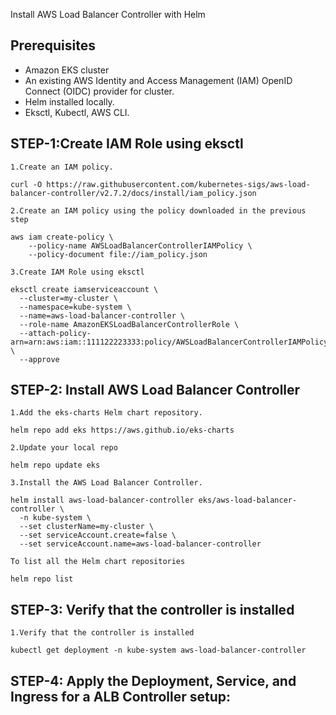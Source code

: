 Install AWS Load Balancer Controller with Helm

Prerequisites
---------------
* Amazon EKS cluster
* An existing AWS Identity and Access Management (IAM) OpenID Connect (OIDC) provider for cluster.
* Helm installed locally.
* Eksctl, Kubectl, AWS CLI.


STEP-1:Create IAM Role using eksctl
------------------------------------
`1.Create an IAM policy.`
```
curl -O https://raw.githubusercontent.com/kubernetes-sigs/aws-load-balancer-controller/v2.7.2/docs/install/iam_policy.json
```

`2.Create an IAM policy using the policy downloaded in the previous step`
```
aws iam create-policy \
    --policy-name AWSLoadBalancerControllerIAMPolicy \
    --policy-document file://iam_policy.json
```

`3.Create IAM Role using eksctl`
```
eksctl create iamserviceaccount \
  --cluster=my-cluster \
  --namespace=kube-system \
  --name=aws-load-balancer-controller \
  --role-name AmazonEKSLoadBalancerControllerRole \
  --attach-policy-arn=arn:aws:iam::111122223333:policy/AWSLoadBalancerControllerIAMPolicy \
  --approve
```

STEP-2: Install AWS Load Balancer Controller
-----------------------------------------------

`1.Add the eks-charts Helm chart repository.`

```
helm repo add eks https://aws.github.io/eks-charts
```

`2.Update your local repo`

```
helm repo update eks
```

`3.Install the AWS Load Balancer Controller.`
```
helm install aws-load-balancer-controller eks/aws-load-balancer-controller \
  -n kube-system \
  --set clusterName=my-cluster \
  --set serviceAccount.create=false \
  --set serviceAccount.name=aws-load-balancer-controller 
```

`To list all the Helm chart repositories`
```
helm repo list
```

STEP-3: Verify that the controller is installed
-------------------------------------------------

`1.Verify that the controller is installed`

```
kubectl get deployment -n kube-system aws-load-balancer-controller
```


STEP-4: Apply the Deployment, Service, and Ingress for a ALB Controller setup:
--------------------------------------------------------------------------------

